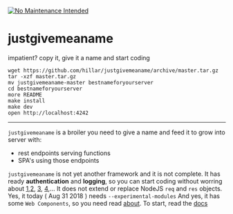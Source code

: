 [![No Maintenance Intended](http://unmaintained.tech/badge.svg)](http://unmaintained.tech/)

# justgivemeaname

impatient? copy it, give it a name and start coding

```shell
wget https://github.com/hillar/justgivemeaname/archive/master.tar.gz
tar -xzf master.tar.gz
mv justgivemeaname-master bestnameforyourserver
cd bestnameforyourserver
more README
make install
make dev
open http://localhost:4242
```

----

`justgivemeaname` is a broiler you need to give a name and feed it to grow into server with:
* rest endpoints serving functions
* SPA's using those endpoints

`justgivemeaname` is not yet another framework and it is not complete. It has ready **authentication** and **logging**, so you can start coding without worring about [1](http://pcidsscompliance.net/pci-dss-requirements/how-to-comply-to-requirement-10-of-pci-dss/),[2](https://www.ria.ee/en/iske-en.html), [3](https://www.bsi.bund.de/DE/Themen/ITGrundschutz/itgrundschutz_node.html), [4](https://edps.europa.eu/sites/edp/files/publication/it_governance_management_en.pdf),...
It does not extend or replace NodeJS `req` and `res` objects.
Yes, it today ( Aug 31 2018 ) needs `--experimental-modules`
And yes, it has some `Web Components`, so you need read [about](https://developer.mozilla.org/en-US/docs/Web/Web_Components).
To start, read the [docs](/dev/docs/README.md)
